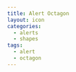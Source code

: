 ```yaml
---
title: Alert Octagon
layout: icon
categories:
  - alerts
  - shapes
tags:
  - alert
  - octagon
---
```

